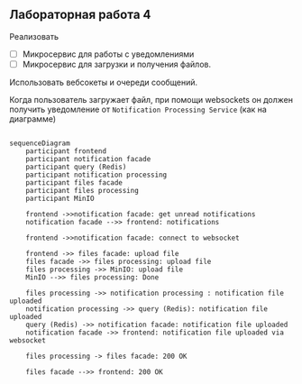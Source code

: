 ## Лабораторная работа 4

Реализовать
- [ ] Микросервис для работы с уведомлениями
- [ ] Микросервис для загрузки и получения файлов.

Использовать вебсокеты и очереди сообщений.

Когда пользователь загружает файл, при помощи websockets он должен получить уведомление от `Notification Processing Service` (как на диаграмме)

```mermaid

sequenceDiagram
    participant frontend
    participant notification facade
    participant query (Redis)
    participant notification processing
    participant files facade
    participant files processing
    participant MinIO
    
    frontend ->>notification facade: get unread notifications
    notification facade -->> frontend: notifications
    
    frontend ->>notification facade: connect to websocket
    
    frontend ->> files facade: upload file
    files facade ->> files processing: upload file
    files processing ->> MinIO: upload file
    MinIO -->> files processing: Done
    
    files processing ->> notification processing : notification file uploaded
    notification processing ->> query (Redis): notification file uploaded
    query (Redis) ->> notification facade: notification file uploaded
    notification facade ->> frontend: notification file uploaded via websocket
    
    files processing -> files facade: 200 OK
    
    files facade -->> frontend: 200 OK
    
    
```
